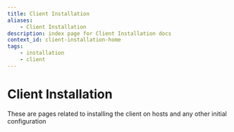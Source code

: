 ```yaml
---
title: Client Installation
aliases:
    - Client Installation
description: index page for Client Installation docs
context_id: client-installation-home
tags:
    - installation
    - client
---
```

# Client Installation

These are pages related to installing the client on hosts and any other initial configuration
